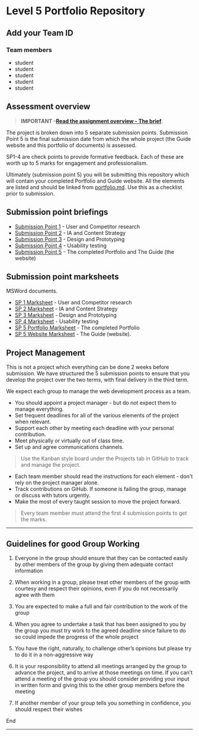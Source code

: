 # Level 5 Portfolio Repository

<!-- Complete these first two sections. -->

## Add your Team ID

### Team members

- student
- student
- student
- student
- student

## Assessment overview

>**IMPORTANT -[Read the assignment overview - The brief](the-brief.md)**.

The project is broken down into 5 separate submission points. Submission Point 5 is the final submission date from which the whole project (the Guide website and this portfolio of documents) is assessed. 

SP1-4 are check points to provide formative feedback. Each of these are worth up to 5 marks for engagement and professionalism.

Ultimately (submission point 5) you will be submitting this repository which will contain your completed Portfolio and Guide website. All the elements are listed and should be linked from [portfolio.md](portfolio.md). Use this as a checklist prior to submission.

## Submission point briefings

- [Submission Point 1](1_User_and_Competitor_Research/README.md) - User and Competitor research
- [Submission Point 2](2_IA_and_Content_Strategy/README.md) - IA and Content Strategy
- [Submission Point 3](3_Design_&_Prototyping/README.md) - Design and Prototyping
- [Submission Point 4](4_Usability_Testing/README.md) - Usability testing
- [Submission Point 5](5_QA_and_The_Guide/README.md) - The completed Portfolio and The Guide (the website)

## Submission point marksheets

MSWord documents.

- [SP 1 Marksheet](marksheets/sp1-marksheet.docx) - User and Competitor research
- [SP 2 Marksheet](marksheets/sp2-marksheet.docx) - IA and Content Strategy
- [SP 3 Marksheet](marksheets/sp3-marksheet.docx) - Design and Prototyping
- [SP 4 Marksheet](marksheets/sp4-marksheet.docx)  - Usability testing
- [SP 5 Portfolio Marksheet](marksheets/sp5-portfolio-marksheet.docx) - The completed Portfolio
- [SP 5 Website Marksheet](marksheets/sp5-website-marksheet.docx) - The Guide (website).

## Project Management

This is not a project which everything can be done 2 weeks before submission. We have structured the 5 submission points to ensure that you develop the project over the two terms, with final delivery in the third term.

We expect each group to manage the web development process as a team. 

* You should appoint a project manager - but do not expect them to manage everything.
* Set frequent deadlines for all of the various elements of the project when relevant.
*  Support each other by meeting each deadline with your personal contribution.
* Meet physically or virtually out of class time.
* Set up and agree communications channels.

>Use the Kanban style board under the Projects tab in GitHub to track and manage the project.

* Each team member should read the instructions for each element - don't rely on the project manager alone.
* Track contributions on GiHub. If someone is failing the group, manage or discuss with tutors urgently.
* Make the most of every taught session to move the project forward.

>Every team member must attend the first 4 submission points to get the marks.

---

## Guidelines for good Group Working

1.	Everyone in the group should ensure that they can be contacted easily by other members of the group by giving them adequate contact information

2.	 When working in a group, please treat other members of the group with courtesy and respect their opinions, even if you do not necessarily agree with them

3.	You are expected to make a full and fair contribution to the work of the group

4.	When you agree to undertake a task that has been assigned to you by the group you must try work to the agreed deadline since failure to do so could impede the progress of the whole project

5.	You have the right, naturally, to challenge other’s opinions but please try to do it in a non-aggressive way

6.	It is your responsibility to attend all meetings arranged by the group to advance the project, and to arrive at those meetings on time.  If you can’t attend a meeting of the group you should consider providing your input in written form and giving this to the other group members before the meeting

7.	If another member of your group tells you something in confidence, you should respect their wishes

End

---
